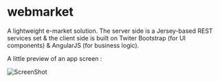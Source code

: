 webmarket
=========

A lightweight e-market solution.
The server side is a Jersey-based REST services set & the client side is built on Twiter Bootstrap (for UI components) & AngularJS (for business logic).

A little preview of an app screen :

![ScreenShot](https://raw.github.com/walien/webmarket/master/screenshots/screenshot_full_items_list.png "Desktop Preview")
